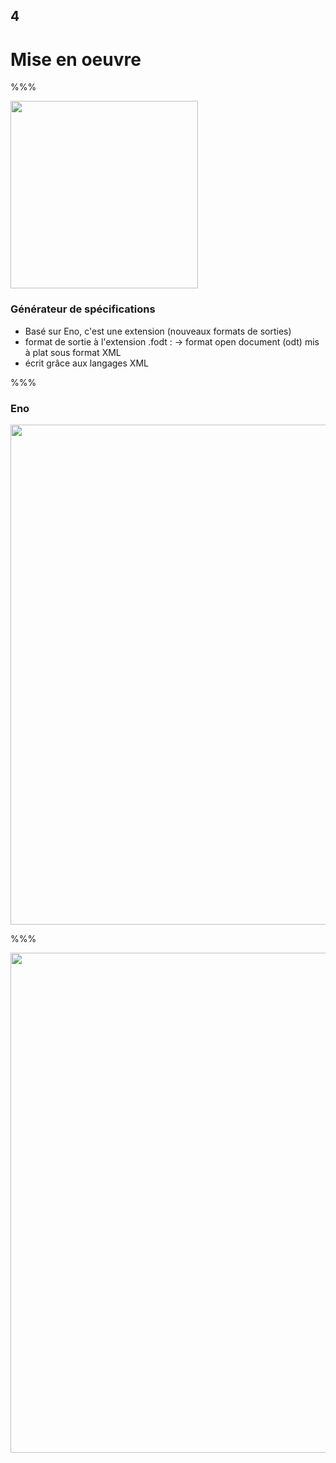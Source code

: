 <!-- .slide: data-background-image="images/logo-git.png" data-background-size="600px" class="chapter" -->

## 4

<h1>Mise en oeuvre</h1>

%%%

<!-- .slide: class="slide" data-background-image="images/logo-git.png" data-background-size="600px" -->

<div class="right">
	<img src="images/eno-logo.png" width="300px" />
</div>

### Générateur de spécifications

- Basé sur Eno, c'est une extension (nouveaux formats de sorties)
- format de sortie à l'extension .fodt :
  -> format open document (odt) mis à plat sous format XML
- écrit grâce aux langages XML

%%%

### Eno

<div class="center">
	<img src="images/eno-hard.png" width="800px" />
</div>

%%%

<div class="center">
	<img src="images/ENO.jpg" width="800px" />
</div>
